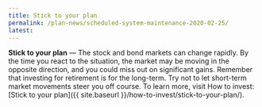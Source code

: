 ```yaml
---
title: Stick to your plan
permalink: /plan-news/scheduled-system-maintenance-2020-02-25/
latest: 
---
```


**Stick to your plan** &#8212; The stock and bond markets can change rapidly. By the time you react to the situation, the market may be moving in the opposite direction, and you could miss out on significant gains. Remember that investing for retirement is for the long-term. Try not to let short-term market movements steer you off course. To learn more, visit How to invest: [Stick to your plan]({{ site.baseurl }}/how-to-invest/stick-to-your-plan/).
